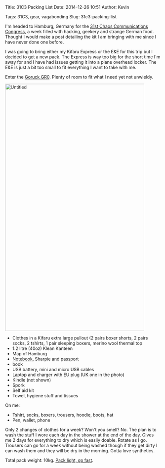 Title: 31C3 Packing List
Date: 2014-12-26 10:51
Author: Kevin

Tags: 31C3, gear, vagabonding
Slug: 31c3-packing-list

I'm headed to Hamburg, Germany for the [31st Chaos Communications
Congress](https://events.ccc.de/congress/2014/wiki/Main_Page), a week
filled with hacking, geekery and strange German food. Thought I would
make a post detailing the kit I am bringing with me since I have never
done one before.

I was going to bring either my Kifaru Express or the E&E for this trip
but I decided to get a new pack. The Express is way too big for the
short time I'm away for and I have had issues getting it into a plane
overhead locker. The E&E is just a bit too small to fit everything I
want to take with me.

Enter the [Goruck GR0](http://www.goruck.com/en/gr0). Plenty of room to
fit what I need yet not unwieldy.

<a data-flickr-embed="true" href="https://www.flickr.com/photos/Kevinisageek/22790290624/in/album-72157659518140073/" title="Untitled"><img src="https://farm6.staticflickr.com/5720/22790290624_98158f374f_c.jpg" width="450" height="800" alt="Untitled" /></a>

-   Clothes in a Kifaru extra large pullout (2 pairs boxer shorts, 2
    pairs socks, 2 tshirts, 1 pair sleeping boxers, merino wool thermal
    top
-   1.2 litre (40oz) Klean Kanteen
-   Map of Hamburg
-   [Notebook](http://Kevinisageek.org/2014/05/10/i-comissioned-a-field-notes-leather-notebook-cover/ "I comissioned a Field Notes leather notebook cover"),
    Sharpie and passport
-   book
-   USB battery, mini and micro USB cables
-   Laptop and charger with EU plug (UK one in the photo)
-   Kindle (not shown)
-   Spork
-   Self aid kit
-   Towel, hygiene stuff and tissues

On me:

-   Tshirt, socks, boxers, trousers, hoodie, boots, hat
-   Pen, wallet, phone

Only 2 changes of clothes for a week? Won't you smell? No. The plan is
to wash the stuff I wore each day in the shower at the end of the day.
Gives me 2 days for everything to dry which is easily doable. Rotate as
I go. Trousers can go for a week without being washed though if they get
dirty I can wash them and they will be dry in the morning. Gotta love
synthetics.

Total pack weight: 10kg. [Pack light, go
fast](http://packlite.tumblr.com/).
